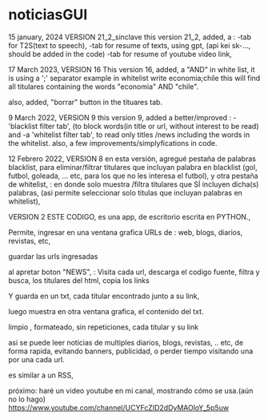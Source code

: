 # noticiasGUI
15 january, 2024
VERSION 21_2_sinclave
this version 21_2, 
added, a :
-tab for T2S(text to speech), 
-tab for resume of texts, using gpt, (api kei sk-..., should be added in the code)
-tab for resume of youtube video link, 




17 March 2023,
VERSION 16
This version 16, added, a "AND" in white list, it is using a ';' separator
example
in whitelist write
economia;chile
this will find all titulares containing the words "economia" AND "chile". 

also, added,  "borrar" button in the tituares tab. 






9 March 2022, 
VERSION 9 
this version 9, added a better/improved : 
-'blacklist filter tab', (to block words(in title or url,  without interest to be read)
and 
-a 'whitelist filter tab', to read only titles /news including the words in the whitelist. 
also, a few improvements/simplyfications in code. 



12 Febrero 2022, 
VERSION 8 
en esta versión, agregué pestaña de 
palabras blacklist, para eliminar/filtrar titulares que incluyan palabra en blacklist (gol, futbol, goleada, ... etc, para los que no les interesa el futbol), 
y otra pestaña de whitelist, : en donde solo muestra /filtra titulares que SÍ incluyen dicha(s) palabras, (asi permite seleccionar solo titulas que incluyan palabras en whitelist), 


VERSION 2
ESTE CODIGO, es una app, de escritorio escrita en PYTHON., 

Permite, ingresar en una ventana grafica URLs de : web, blogs, diarios, revistas, etc, 

guardar las urls ingresadas

al apretar boton "NEWS", : Visita cada url, descarga el codigo fuente, 
filtra y busca, los titulares del html,  copia los links 

Y guarda en un txt, cada titular encontrado junto a su link, 


luego muestra en otra ventana grafica, el contenido del txt. 

limpio , formateado, sin repeticiones, 
cada titular y su link 

asi se puede leer noticias de multiples diarios, blogs, revistas, .. etc, 
de forma rapida, evitando banners, publicidad, o perder tiempo visitando una por una cada url. 

es similar a un RSS, 

próximo: haré un video youtube en mi canal, mostrando cómo se usa.(aún no lo hago) 
https://www.youtube.com/channel/UCYFcZID2dDyMAOloY_5p5uw







